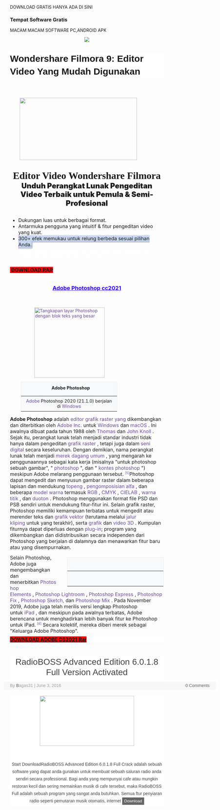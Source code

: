 DOWNLOAD GRATIS HANYA ADA DI SINI
### Tempat Software Gratis
<script data-ad-client="ca-pub-3900518204624693" async src="https://pagead2.googlesyndication.com/pagead/js/adsbygoogle.js"></script>
MACAM MACAM SOFTWARE PC,ANDROID APK
<p></p><div class="separator" style="clear: both; text-align: center;"><a href="https://1.bp.blogspot.com/-xrm0dtm-hig/YBBrcXA-zyI/AAAAAAAABH0/5Bphbc7dwrM4jTOUq_EbSzS3JOvUhAmfgCLcBGAsYHQ/s318/Logo.jpg" imageanchor="1" style="margin-left: 1em; margin-right: 1em;"><img border="0" data-original-height="159" data-original-width="318" src="https://1.bp.blogspot.com/-xrm0dtm-hig/YBBrcXA-zyI/AAAAAAAABH0/5Bphbc7dwrM4jTOUq_EbSzS3JOvUhAmfgCLcBGAsYHQ/s0/Logo.jpg" /></a></div><br />&nbsp;
 <h1 class="entry-title" style="background: 0px 0px rgb(255, 255, 255); border: 0px; color: var(--post-title-color); font-family: Poppins, sans-serif; font-size: 30px; line-height: 1.4em; margin: 0px 0px 15px; outline: 0px; padding: 0px; position: relative; vertical-align: baseline;">Wondershare Filmora 9: Editor Video Yang Mudah Digunakan</h1><div><div class="title" style="box-sizing: border-box; font-family: &quot;Mark W01 Heavy&quot;; font-size: 2rem; font-weight: 900; line-height: 1.2; padding-bottom: 30px; padding-top: 50px;"><div class="separator" style="clear: both; text-align: center;"><a href="https://1.bp.blogspot.com/-2fw8pTzoyb0/YA7n0xn86II/AAAAAAAABHU/DkhVSWIYrZM-t9wnTL4bzXOY1DiPb0m7gCLcBGAsYHQ/s1117/filmora-main-interface-download.jpg" imageanchor="1" style="clear: left; float: left; margin-bottom: 1em; margin-left: 1em;"><img border="0" data-original-height="595" data-original-width="1117" height="204" src="https://1.bp.blogspot.com/-2fw8pTzoyb0/YA7n0xn86II/AAAAAAAABHU/DkhVSWIYrZM-t9wnTL4bzXOY1DiPb0m7gCLcBGAsYHQ/w384-h204/filmora-main-interface-download.jpg" width="384" /></a></div><span style="box-sizing: border-box; vertical-align: inherit;"><div class="separator" style="clear: both; text-align: center;"><span style="font-size: 2rem; text-align: left;">Editor Video Wondershare Filmora</span></div><div class="separator" style="clear: both; text-align: center;"><span style="font-family: -apple-system, BlinkMacSystemFont, &quot;Segoe UI&quot;, Roboto, &quot;Helvetica Neue&quot;, Arial, &quot;Noto Sans&quot;, sans-serif; font-size: 1.5rem; text-align: left;">Unduh Perangkat Lunak Pengeditan Video Terbaik untuk Pemula &amp; Semi-Profesional</span></div></span></div></div><div><ul class="list-prefix list-disc" style="box-sizing: border-box; font-family: -apple-system, BlinkMacSystemFont, &quot;Segoe UI&quot;, Roboto, &quot;Helvetica Neue&quot;, Arial, &quot;Noto Sans&quot;, sans-serif; font-size: 16px; margin-bottom: 1rem; margin-top: 0px;"><li style="box-sizing: border-box;"><span style="box-sizing: border-box; vertical-align: inherit;">Dukungan luas untuk berbagai format.</span></li><li style="box-sizing: border-box;"><span style="box-sizing: border-box; vertical-align: inherit;">Antarmuka pengguna yang intuitif &amp; fitur pengeditan video yang kuat.</span></li><li style="box-sizing: border-box;"><span style="box-sizing: border-box; vertical-align: inherit;"><span class="goog-text-highlight" style="background-color: #c9d7f1; box-shadow: rgb(153, 153, 170) 2px 2px 4px; box-sizing: border-box; position: relative; vertical-align: inherit;">300+ efek memukau untuk relung berbeda sesuai pilihan Anda.</span></span></li><li style="box-sizing: border-box; color: white;"><span style="box-sizing: border-box; vertical-align: inherit;">Bakar ke DVD atau unggah ke YouTube, atau transfer ke perangkat portabel populer apa pun.</span></li></ul></div><h3 style="text-align: left;"><a href="https://drive.google.com/file/d/1xz7v31TTTHOZXd6F0CPrFTLT6E5SoB43/view?usp=sharing" target="_blank"><b style="background-color: red;">&nbsp;DOWNLOAD.RAR</b></a>&nbsp;</h3><p></p>







<h1 style="text-align: center;"><b><span style="color: #2b00fe; font-family: inherit; font-size: large;"><u><span style="background-attachment: initial; background-clip: initial; background-image: none; background-origin: initial; background-position: initial; background-repeat: initial; background-size: initial; border: 0px; font-stretch: inherit; font-style: inherit; font-variant: inherit; line-height: inherit; margin: 0px; padding: 0px; vertical-align: baseline;">Adobe Photoshop cc202</span><span style="background-attachment: initial; background-clip: initial; background-image: none; background-origin: initial; background-position: initial; background-repeat: initial; background-size: initial; border: 0px; font-stretch: inherit; font-style: inherit; font-variant: inherit; line-height: inherit; margin: 0px; padding: 0px; vertical-align: baseline;">1</span></u></span></b></h1><p><b style="background-attachment: initial; background-clip: initial; background-image: none; background-origin: initial; background-position: initial; background-repeat: initial; background-size: initial; border: 0px; color: #202122; font-family: inherit; font-size: 16px; font-stretch: inherit; font-style: inherit; font-variant: inherit; line-height: inherit; margin: 0px; padding: 0px; vertical-align: baseline;"><br /></b></p><blockquote style="border: none; margin: 0px 0px 0px 40px; padding: 0px;"><blockquote style="border: none; margin: 0px 0px 0px 40px; padding: 0px;"><p style="text-align: left;"><a class="image" href="https://translate.googleusercontent.com/translate_c?depth=1&amp;hl=id&amp;prev=search&amp;pto=aue&amp;rurl=translate.google.com&amp;sl=en&amp;sp=nmt4&amp;u=https://en.m.wikipedia.org/wiki/File:Adobe_Photoshop_2020.png&amp;usg=ALkJrhie3uC9KKY5a_4pPtHrXDtLHbH3kw" style="background: none; border: 0px; color: #6b4ba1; font-family: inherit; font-size: 14.4px; font-stretch: inherit; font-style: inherit; font-variant: inherit; font-weight: inherit; line-height: inherit; margin: 0px; padding: 0px; text-decoration-line: none; vertical-align: baseline;" title="Adobe Photoshop 2020 (21.1.0) berjalan di Windows"><img alt="Tangkapan layar Photoshop dengan blok teks yang besar" data-file-height="232" data-file-width="413" decoding="async" height="238" src="https://upload.wikimedia.org/wikipedia/en/thumb/7/7f/Adobe_Photoshop_2020.png/300px-Adobe_Photoshop_2020.png" style="background: none; border: 0px; font-family: inherit; font-size: 14.4px; font-stretch: inherit; font-style: inherit; font-variant: inherit; font-weight: inherit; height: auto; line-height: inherit; margin: 0px; max-width: 100%; padding: 0px; vertical-align: middle;" width="230" /></a></p></blockquote></blockquote><table class="infobox vevent" style="background-color: #f8f9fa; border-collapse: collapse; border: 1px solid rgb(234, 236, 240); clear: right; color: #202122; display: flex; flex-flow: column nowrap; flex: 1 1 100%; font-family: -apple-system, BlinkMacSystemFont, &quot;Segoe UI&quot;, Roboto, Lato, Helvetica, Arial, sans-serif; font-size: 14.4px; margin: 0.5em 0px 1em 35px; max-width: 320px; overflow: auto hidden; position: relative; width: 22em;"><caption class="summary" style="background: inherit; display: flex; flex-flow: column nowrap; font-size: 14.4px; font-weight: bold; padding: 10px 10px 0px;"><span style="text-align: center; vertical-align: inherit;"><span style="vertical-align: inherit;">&nbsp; &nbsp;Adobe Photoshop</span></span></caption><tbody style="display: flex; flex-flow: column nowrap; font-size: 14.4px;"><tr style="display: flex; flex-flow: row nowrap; font-size: 14.4px; min-width: 100%;"></tr><tr style="display: flex; flex-flow: row nowrap; font-size: 14.4px; min-width: 100%;"><td colspan="2" style="border-bottom-color: rgb(234, 236, 240); border-bottom-style: solid; border-image: initial; border-left-color: initial; border-left-style: initial; border-right-color: initial; border-right-style: initial; border-top-color: initial; border-top-style: initial; border-width: 0px 0px 1px; flex: 1 0 0%; font-size: 14.4px; padding: 7px 10px; text-align: center; vertical-align: top; width: 298px;"><div style="background: none; border: 0px; font-family: inherit; font-size: 14.4px; font-stretch: inherit; font-style: inherit; font-variant: inherit; font-weight: inherit; line-height: inherit; margin: 0px; padding: 0px; text-align: center; vertical-align: baseline;"><a href="https://translate.googleusercontent.com/translate_c?depth=1&amp;hl=id&amp;prev=search&amp;pto=aue&amp;rurl=translate.google.com&amp;sl=en&amp;sp=nmt4&amp;u=https://en.m.wikipedia.org/wiki/Adobe_Inc.&amp;usg=ALkJrhhx31ts74rF6OVNAarKueMJUaRGLQ" style="background: none; border: 0px; color: #6b4ba1; font-family: inherit; font-size: 14.4px; font-stretch: inherit; font-style: inherit; font-variant: inherit; font-weight: inherit; line-height: inherit; margin: 0px; padding: 0px; text-decoration-line: none; vertical-align: baseline;" title="Adobe Inc.">Adobe</a><span style="vertical-align: inherit;">&nbsp;Photoshop 2020 (21.1.0) berjalan di&nbsp;</span><a href="https://drive.google.com/file/d/0B1dcOXE7ED20Q3lzVmt3alhDajg/view?usp=sharing" style="background: none; border: 0px; color: #6b4ba1; font-family: inherit; font-size: 14.4px; font-stretch: inherit; font-style: inherit; font-variant: inherit; font-weight: inherit; line-height: inherit; margin: 0px; padding: 0px; text-decoration-line: none; vertical-align: baseline;" target="_blank" title="Microsoft Windows">Windows</a></div></td></tr></tbody></table><p><b style="background-attachment: initial; background-clip: initial; background-image: none; background-origin: initial; background-position: initial; background-repeat: initial; background-size: initial; border: 0px; color: #202122; font-family: inherit; font-size: 16px; font-stretch: inherit; font-style: inherit; font-variant: inherit; line-height: inherit; margin: 0px; padding: 0px; vertical-align: baseline;">Adobe Photoshop</b><span face="-apple-system, BlinkMacSystemFont, &quot;Segoe UI&quot;, Roboto, Lato, Helvetica, Arial, sans-serif" style="color: #202122; font-size: 16px; vertical-align: inherit;">&nbsp;adalah&nbsp;</span><a href="https://translate.googleusercontent.com/translate_c?depth=1&amp;hl=id&amp;prev=search&amp;pto=aue&amp;rurl=translate.google.com&amp;sl=en&amp;sp=nmt4&amp;u=https://en.m.wikipedia.org/wiki/Raster_graphics_editor&amp;usg=ALkJrhgdICPxKXW_-VqPViS0vbisTvtY6w" style="background-attachment: initial; background-clip: initial; background-image: none; background-origin: initial; background-position: initial; background-repeat: initial; background-size: initial; border: 0px; color: #6b4ba1; font-family: inherit; font-size: 16px; font-stretch: inherit; font-style: inherit; font-variant: inherit; font-weight: inherit; line-height: inherit; margin: 0px; padding: 0px; text-decoration-line: none; vertical-align: baseline;" title="Editor grafik raster">editor grafik raster yang</a><span face="-apple-system, BlinkMacSystemFont, &quot;Segoe UI&quot;, Roboto, Lato, Helvetica, Arial, sans-serif" style="color: #202122; font-size: 16px; vertical-align: inherit;">&nbsp;dikembangkan dan diterbitkan oleh&nbsp;</span><a href="https://translate.googleusercontent.com/translate_c?depth=1&amp;hl=id&amp;prev=search&amp;pto=aue&amp;rurl=translate.google.com&amp;sl=en&amp;sp=nmt4&amp;u=https://en.m.wikipedia.org/wiki/Adobe_Inc.&amp;usg=ALkJrhhx31ts74rF6OVNAarKueMJUaRGLQ" style="background-attachment: initial; background-clip: initial; background-image: none; background-origin: initial; background-position: initial; background-repeat: initial; background-size: initial; border: 0px; color: #6b4ba1; font-family: inherit; font-size: 16px; font-stretch: inherit; font-style: inherit; font-variant: inherit; font-weight: inherit; line-height: inherit; margin: 0px; padding: 0px; text-decoration-line: none; vertical-align: baseline;" title="Adobe Inc.">Adobe Inc.</a><span face="-apple-system, BlinkMacSystemFont, &quot;Segoe UI&quot;, Roboto, Lato, Helvetica, Arial, sans-serif" style="color: #202122; font-size: 16px; vertical-align: inherit;">&nbsp;untuk&nbsp;</span><a href="https://translate.googleusercontent.com/translate_c?depth=1&amp;hl=id&amp;prev=search&amp;pto=aue&amp;rurl=translate.google.com&amp;sl=en&amp;sp=nmt4&amp;u=https://en.m.wikipedia.org/wiki/Microsoft_Windows&amp;usg=ALkJrhjCuIpMdSOdh0ft6qvJ-9tlThIpyQ" style="background-attachment: initial; background-clip: initial; background-image: none; background-origin: initial; background-position: initial; background-repeat: initial; background-size: initial; border: 0px; color: #6b4ba1; font-family: inherit; font-size: 16px; font-stretch: inherit; font-style: inherit; font-variant: inherit; font-weight: inherit; line-height: inherit; margin: 0px; padding: 0px; text-decoration-line: none; vertical-align: baseline;" title="Microsoft Windows">Windows</a><span face="-apple-system, BlinkMacSystemFont, &quot;Segoe UI&quot;, Roboto, Lato, Helvetica, Arial, sans-serif" style="color: #202122; font-size: 16px; vertical-align: inherit;">&nbsp;dan&nbsp;</span><a href="https://translate.googleusercontent.com/translate_c?depth=1&amp;hl=id&amp;prev=search&amp;pto=aue&amp;rurl=translate.google.com&amp;sl=en&amp;sp=nmt4&amp;u=https://en.m.wikipedia.org/wiki/MacOS&amp;usg=ALkJrhhliT0EuIts7qU-1bno8rhEFX-pNg" style="background-attachment: initial; background-clip: initial; background-image: none; background-origin: initial; background-position: initial; background-repeat: initial; background-size: initial; border: 0px; color: #6b4ba1; font-family: inherit; font-size: 16px; font-stretch: inherit; font-style: inherit; font-variant: inherit; font-weight: inherit; line-height: inherit; margin: 0px; padding: 0px; text-decoration-line: none; vertical-align: baseline;" title="MacOS">macOS</a><span face="-apple-system, BlinkMacSystemFont, &quot;Segoe UI&quot;, Roboto, Lato, Helvetica, Arial, sans-serif" style="color: #202122; font-size: 16px; vertical-align: inherit;">&nbsp;. Ini awalnya dibuat pada tahun 1988 oleh&nbsp;</span><a href="https://translate.googleusercontent.com/translate_c?depth=1&amp;hl=id&amp;prev=search&amp;pto=aue&amp;rurl=translate.google.com&amp;sl=en&amp;sp=nmt4&amp;u=https://en.m.wikipedia.org/wiki/Thomas_Knoll&amp;usg=ALkJrhgG01ZrIuTGQ5Xasv3H3tgO4ZymeA" style="background-attachment: initial; background-clip: initial; background-image: none; background-origin: initial; background-position: initial; background-repeat: initial; background-size: initial; border: 0px; color: #6b4ba1; font-family: inherit; font-size: 16px; font-stretch: inherit; font-style: inherit; font-variant: inherit; font-weight: inherit; line-height: inherit; margin: 0px; padding: 0px; text-decoration-line: none; vertical-align: baseline;" title="Thomas Knoll">Thomas</a><span face="-apple-system, BlinkMacSystemFont, &quot;Segoe UI&quot;, Roboto, Lato, Helvetica, Arial, sans-serif" style="color: #202122; font-size: 16px; vertical-align: inherit;">&nbsp;dan&nbsp;</span><a href="https://translate.googleusercontent.com/translate_c?depth=1&amp;hl=id&amp;prev=search&amp;pto=aue&amp;rurl=translate.google.com&amp;sl=en&amp;sp=nmt4&amp;u=https://en.m.wikipedia.org/wiki/John_Knoll&amp;usg=ALkJrhhsHlj7JGijcLJUJzqszepdLalDLw" style="background-attachment: initial; background-clip: initial; background-image: none; background-origin: initial; background-position: initial; background-repeat: initial; background-size: initial; border: 0px; color: #6b4ba1; font-family: inherit; font-size: 16px; font-stretch: inherit; font-style: inherit; font-variant: inherit; font-weight: inherit; line-height: inherit; margin: 0px; padding: 0px; text-decoration-line: none; vertical-align: baseline;" title="John Knoll">John Knoll</a><span face="-apple-system, BlinkMacSystemFont, &quot;Segoe UI&quot;, Roboto, Lato, Helvetica, Arial, sans-serif" style="color: #202122; font-size: 16px; vertical-align: inherit;"><span style="vertical-align: inherit;">&nbsp;. Sejak itu, perangkat lunak telah menjadi standar industri tidak hanya dalam&nbsp;</span><span style="vertical-align: inherit;">pengeditan&nbsp;</span></span><a href="https://translate.googleusercontent.com/translate_c?depth=1&amp;hl=id&amp;prev=search&amp;pto=aue&amp;rurl=translate.google.com&amp;sl=en&amp;sp=nmt4&amp;u=https://en.m.wikipedia.org/wiki/Raster_graphics&amp;usg=ALkJrhgbsldinG581tuA2u2KrjmCqmYIPw" style="background-attachment: initial; background-clip: initial; background-image: none; background-origin: initial; background-position: initial; background-repeat: initial; background-size: initial; border: 0px; color: #6b4ba1; font-family: inherit; font-size: 16px; font-stretch: inherit; font-style: inherit; font-variant: inherit; font-weight: inherit; line-height: inherit; margin: 0px; padding: 0px; text-decoration-line: none; vertical-align: baseline;" title="Grafik raster">grafik raster</a><span face="-apple-system, BlinkMacSystemFont, &quot;Segoe UI&quot;, Roboto, Lato, Helvetica, Arial, sans-serif" style="color: #202122; font-size: 16px; vertical-align: inherit;">&nbsp;, tetapi juga dalam&nbsp;</span><a href="https://translate.googleusercontent.com/translate_c?depth=1&amp;hl=id&amp;prev=search&amp;pto=aue&amp;rurl=translate.google.com&amp;sl=en&amp;sp=nmt4&amp;u=https://en.m.wikipedia.org/wiki/Digital_art&amp;usg=ALkJrhg4Ku6m9b_cCfc_MQlJCOBn8nUMWQ" style="background-attachment: initial; background-clip: initial; background-image: none; background-origin: initial; background-position: initial; background-repeat: initial; background-size: initial; border: 0px; color: #6b4ba1; font-family: inherit; font-size: 16px; font-stretch: inherit; font-style: inherit; font-variant: inherit; font-weight: inherit; line-height: inherit; margin: 0px; padding: 0px; text-decoration-line: none; vertical-align: baseline;" title="Seni digital">seni digital</a><span face="-apple-system, BlinkMacSystemFont, &quot;Segoe UI&quot;, Roboto, Lato, Helvetica, Arial, sans-serif" style="color: #202122; font-size: 16px; vertical-align: inherit;">&nbsp;secara keseluruhan. Dengan demikian, nama perangkat lunak telah menjadi&nbsp;</span><a href="https://translate.googleusercontent.com/translate_c?depth=1&amp;hl=id&amp;prev=search&amp;pto=aue&amp;rurl=translate.google.com&amp;sl=en&amp;sp=nmt4&amp;u=https://en.m.wikipedia.org/wiki/Generic_trademark&amp;usg=ALkJrhh3g04jqqyWqoan5TnWMUpvtY1g_w" style="background-attachment: initial; background-clip: initial; background-image: none; background-origin: initial; background-position: initial; background-repeat: initial; background-size: initial; border: 0px; color: #6b4ba1; font-family: inherit; font-size: 16px; font-stretch: inherit; font-style: inherit; font-variant: inherit; font-weight: inherit; line-height: inherit; margin: 0px; padding: 0px; text-decoration-line: none; vertical-align: baseline;" title="Merek dagang umum">merek dagang umum</a><span face="-apple-system, BlinkMacSystemFont, &quot;Segoe UI&quot;, Roboto, Lato, Helvetica, Arial, sans-serif" style="color: #202122; font-size: 16px; vertical-align: inherit;">&nbsp;, yang mengarah ke penggunaannya sebagai kata kerja (misalnya "untuk photoshop sebuah gambar", "&nbsp;</span><a class="mw-redirect" href="https://translate.googleusercontent.com/translate_c?depth=1&amp;hl=id&amp;prev=search&amp;pto=aue&amp;rurl=translate.google.com&amp;sl=en&amp;sp=nmt4&amp;u=https://en.m.wikipedia.org/wiki/Photoshopping&amp;usg=ALkJrhjF-ONGCXEr6xmp0XLkusUxJVZcMw" style="background-attachment: initial; background-clip: initial; background-image: none; background-origin: initial; background-position: initial; background-repeat: initial; background-size: initial; border: 0px; color: #6b4ba1; font-family: inherit; font-size: 16px; font-stretch: inherit; font-style: inherit; font-variant: inherit; font-weight: inherit; line-height: inherit; margin: 0px; padding: 0px; text-decoration-line: none; vertical-align: baseline;" title="Photoshopping">photoshop</a><span face="-apple-system, BlinkMacSystemFont, &quot;Segoe UI&quot;, Roboto, Lato, Helvetica, Arial, sans-serif" style="color: #202122; font-size: 16px; vertical-align: inherit;">&nbsp;", dan "&nbsp;</span><a href="https://translate.googleusercontent.com/translate_c?depth=1&amp;hl=id&amp;prev=search&amp;pto=aue&amp;rurl=translate.google.com&amp;sl=en&amp;sp=nmt4&amp;u=https://en.m.wikipedia.org/wiki/Photoshop_contest&amp;usg=ALkJrhgKr5nhv-yfnYBHzeqbm0SDUPhoPQ" style="background-attachment: initial; background-clip: initial; background-image: none; background-origin: initial; background-position: initial; background-repeat: initial; background-size: initial; border: 0px; color: #6b4ba1; font-family: inherit; font-size: 16px; font-stretch: inherit; font-style: inherit; font-variant: inherit; font-weight: inherit; line-height: inherit; margin: 0px; padding: 0px; text-decoration-line: none; vertical-align: baseline;" title="Kontes Photoshop">kontes photoshop</a><span face="-apple-system, BlinkMacSystemFont, &quot;Segoe UI&quot;, Roboto, Lato, Helvetica, Arial, sans-serif" style="color: #202122; font-size: 16px; vertical-align: inherit;">&nbsp;") meskipun Adobe melarang penggunaan tersebut.&nbsp;</span><sup class="reference" id="cite_ref-TRADEMARK_5-0" style="background-attachment: initial; background-clip: initial; background-image: none; background-origin: initial; background-position: initial; background-repeat: initial; background-size: initial; border: 0px; color: #202122; font-family: inherit; font-size: 0.75em; font-stretch: inherit; font-variant: inherit; line-height: 1; margin: 0px; padding: 0px; unicode-bidi: isolate; white-space: nowrap;"><a href="https://translate.googleusercontent.com/translate_c?depth=1&amp;hl=id&amp;prev=search&amp;pto=aue&amp;rurl=translate.google.com&amp;sl=en&amp;sp=nmt4&amp;u=https://en.m.wikipedia.org/wiki/Adobe_Photoshop&amp;usg=ALkJrhipV7GxA1GKkgffkejd_e3M7gthEQ#cite_note-TRADEMARK-5" style="background-attachment: initial; background-clip: initial; background-image: none; background-origin: initial; background-position: initial; background-repeat: initial; background-size: initial; border: 0px; color: #6b4ba1; font-family: inherit; font-stretch: inherit; font-style: inherit; font-variant: inherit; font-weight: inherit; line-height: inherit; margin: 0px; padding: 0px; text-decoration-line: none; vertical-align: baseline;"><span style="pointer-events: none; vertical-align: inherit;"><span style="pointer-events: none; vertical-align: inherit;">[5]</span></span></a></sup><span face="-apple-system, BlinkMacSystemFont, &quot;Segoe UI&quot;, Roboto, Lato, Helvetica, Arial, sans-serif" style="color: #202122; font-size: 16px; vertical-align: inherit;">Photoshop dapat mengedit dan menyusun gambar raster dalam beberapa lapisan dan mendukung&nbsp;</span><a href="https://translate.googleusercontent.com/translate_c?depth=1&amp;hl=id&amp;prev=search&amp;pto=aue&amp;rurl=translate.google.com&amp;sl=en&amp;sp=nmt4&amp;u=https://en.m.wikipedia.org/wiki/Mask_(computing)&amp;usg=ALkJrhhcAQeu9LCRFpN-MVpi5TUZgWl-nw" style="background-attachment: initial; background-clip: initial; background-image: none; background-origin: initial; background-position: initial; background-repeat: initial; background-size: initial; border: 0px; color: #6b4ba1; font-family: inherit; font-size: 16px; font-stretch: inherit; font-style: inherit; font-variant: inherit; font-weight: inherit; line-height: inherit; margin: 0px; padding: 0px; text-decoration-line: none; vertical-align: baseline;" title="Topeng (komputasi)">topeng</a><span face="-apple-system, BlinkMacSystemFont, &quot;Segoe UI&quot;, Roboto, Lato, Helvetica, Arial, sans-serif" style="color: #202122; font-size: 16px; vertical-align: inherit;">&nbsp;,&nbsp;</span><a href="https://translate.googleusercontent.com/translate_c?depth=1&amp;hl=id&amp;prev=search&amp;pto=aue&amp;rurl=translate.google.com&amp;sl=en&amp;sp=nmt4&amp;u=https://en.m.wikipedia.org/wiki/Alpha_compositing&amp;usg=ALkJrhg-FiBHv294iYJhv2pou3bqqEybxQ" style="background-attachment: initial; background-clip: initial; background-image: none; background-origin: initial; background-position: initial; background-repeat: initial; background-size: initial; border: 0px; color: #6b4ba1; font-family: inherit; font-size: 16px; font-stretch: inherit; font-style: inherit; font-variant: inherit; font-weight: inherit; line-height: inherit; margin: 0px; padding: 0px; text-decoration-line: none; vertical-align: baseline;" title="Pengomposisian alfa">pengomposisian alfa</a><span face="-apple-system, BlinkMacSystemFont, &quot;Segoe UI&quot;, Roboto, Lato, Helvetica, Arial, sans-serif" style="color: #202122; font-size: 16px; vertical-align: inherit;"><span style="vertical-align: inherit;">&nbsp;,&nbsp;</span><span style="vertical-align: inherit;">dan beberapa&nbsp;</span></span><a href="https://translate.googleusercontent.com/translate_c?depth=1&amp;hl=id&amp;prev=search&amp;pto=aue&amp;rurl=translate.google.com&amp;sl=en&amp;sp=nmt4&amp;u=https://en.m.wikipedia.org/wiki/Color_model&amp;usg=ALkJrhilD-NR4fD79Z7ynL2owUBzcvd09w" style="background-attachment: initial; background-clip: initial; background-image: none; background-origin: initial; background-position: initial; background-repeat: initial; background-size: initial; border: 0px; color: #6b4ba1; font-family: inherit; font-size: 16px; font-stretch: inherit; font-style: inherit; font-variant: inherit; font-weight: inherit; line-height: inherit; margin: 0px; padding: 0px; text-decoration-line: none; vertical-align: baseline;" title="Model warna">model warna</a><span face="-apple-system, BlinkMacSystemFont, &quot;Segoe UI&quot;, Roboto, Lato, Helvetica, Arial, sans-serif" style="color: #202122; font-size: 16px; vertical-align: inherit;">&nbsp;termasuk&nbsp;</span><a href="https://translate.googleusercontent.com/translate_c?depth=1&amp;hl=id&amp;prev=search&amp;pto=aue&amp;rurl=translate.google.com&amp;sl=en&amp;sp=nmt4&amp;u=https://en.m.wikipedia.org/wiki/RGB_color_model&amp;usg=ALkJrhiGya1P_n-Lo4icysf3BTuPErd-nw" style="background-attachment: initial; background-clip: initial; background-image: none; background-origin: initial; background-position: initial; background-repeat: initial; background-size: initial; border: 0px; color: #6b4ba1; font-family: inherit; font-size: 16px; font-stretch: inherit; font-style: inherit; font-variant: inherit; font-weight: inherit; line-height: inherit; margin: 0px; padding: 0px; text-decoration-line: none; vertical-align: baseline;" title="Model warna RGB">RGB</a><span face="-apple-system, BlinkMacSystemFont, &quot;Segoe UI&quot;, Roboto, Lato, Helvetica, Arial, sans-serif" style="color: #202122; font-size: 16px; vertical-align: inherit;">&nbsp;,&nbsp;</span><a href="https://translate.googleusercontent.com/translate_c?depth=1&amp;hl=id&amp;prev=search&amp;pto=aue&amp;rurl=translate.google.com&amp;sl=en&amp;sp=nmt4&amp;u=https://en.m.wikipedia.org/wiki/CMYK_color_model&amp;usg=ALkJrhh1_Ju9Bx8SDCyaNYLic6FmhmlV6g" style="background-attachment: initial; background-clip: initial; background-image: none; background-origin: initial; background-position: initial; background-repeat: initial; background-size: initial; border: 0px; color: #6b4ba1; font-family: inherit; font-size: 16px; font-stretch: inherit; font-style: inherit; font-variant: inherit; font-weight: inherit; line-height: inherit; margin: 0px; padding: 0px; text-decoration-line: none; vertical-align: baseline;" title="Model warna CMYK">CMYK</a><span face="-apple-system, BlinkMacSystemFont, &quot;Segoe UI&quot;, Roboto, Lato, Helvetica, Arial, sans-serif" style="color: #202122; font-size: 16px; vertical-align: inherit;">&nbsp;,&nbsp;</span><a class="mw-redirect" href="https://translate.googleusercontent.com/translate_c?depth=1&amp;hl=id&amp;prev=search&amp;pto=aue&amp;rurl=translate.google.com&amp;sl=en&amp;sp=nmt4&amp;u=https://en.m.wikipedia.org/wiki/CIELAB&amp;usg=ALkJrhhGkcpHCFrep6TpqiYU8oYYMrib2A" style="background-attachment: initial; background-clip: initial; background-image: none; background-origin: initial; background-position: initial; background-repeat: initial; background-size: initial; border: 0px; color: #6b4ba1; font-family: inherit; font-size: 16px; font-stretch: inherit; font-style: inherit; font-variant: inherit; font-weight: inherit; line-height: inherit; margin: 0px; padding: 0px; text-decoration-line: none; vertical-align: baseline;" title="CIELAB">CIELAB</a><span face="-apple-system, BlinkMacSystemFont, &quot;Segoe UI&quot;, Roboto, Lato, Helvetica, Arial, sans-serif" style="color: #202122; font-size: 16px; vertical-align: inherit;">&nbsp;,&nbsp;</span><a href="https://translate.googleusercontent.com/translate_c?depth=1&amp;hl=id&amp;prev=search&amp;pto=aue&amp;rurl=translate.google.com&amp;sl=en&amp;sp=nmt4&amp;u=https://en.m.wikipedia.org/wiki/Spot_color&amp;usg=ALkJrhipQuRz81D7V9JleiOMKT3TsSFbbQ" style="background-attachment: initial; background-clip: initial; background-image: none; background-origin: initial; background-position: initial; background-repeat: initial; background-size: initial; border: 0px; color: #6b4ba1; font-family: inherit; font-size: 16px; font-stretch: inherit; font-style: inherit; font-variant: inherit; font-weight: inherit; line-height: inherit; margin: 0px; padding: 0px; text-decoration-line: none; vertical-align: baseline;" title="Warna titik">warna titik</a><span face="-apple-system, BlinkMacSystemFont, &quot;Segoe UI&quot;, Roboto, Lato, Helvetica, Arial, sans-serif" style="color: #202122; font-size: 16px; vertical-align: inherit;">&nbsp;, dan&nbsp;</span><a href="https://translate.googleusercontent.com/translate_c?depth=1&amp;hl=id&amp;prev=search&amp;pto=aue&amp;rurl=translate.google.com&amp;sl=en&amp;sp=nmt4&amp;u=https://en.m.wikipedia.org/wiki/Duotone&amp;usg=ALkJrhgTIWGDltdKsn0FMfvOYAHDTlZVJQ" style="background-attachment: initial; background-clip: initial; background-image: none; background-origin: initial; background-position: initial; background-repeat: initial; background-size: initial; border: 0px; color: #6b4ba1; font-family: inherit; font-size: 16px; font-stretch: inherit; font-style: inherit; font-variant: inherit; font-weight: inherit; line-height: inherit; margin: 0px; padding: 0px; text-decoration-line: none; vertical-align: baseline;" title="Duotone">duoton</a><span face="-apple-system, BlinkMacSystemFont, &quot;Segoe UI&quot;, Roboto, Lato, Helvetica, Arial, sans-serif" style="color: #202122; font-size: 16px; vertical-align: inherit;">&nbsp;. Photoshop menggunakan format file PSD dan PSB sendiri untuk mendukung fitur-fitur ini. Selain grafik raster, Photoshop memiliki kemampuan terbatas untuk mengedit atau merender teks dan&nbsp;</span><a href="https://translate.googleusercontent.com/translate_c?depth=1&amp;hl=id&amp;prev=search&amp;pto=aue&amp;rurl=translate.google.com&amp;sl=en&amp;sp=nmt4&amp;u=https://en.m.wikipedia.org/wiki/Vector_graphics&amp;usg=ALkJrhgWOxnpNmPOKaXT-fKoWnA_xVwS7g" style="background-attachment: initial; background-clip: initial; background-image: none; background-origin: initial; background-position: initial; background-repeat: initial; background-size: initial; border: 0px; color: #6b4ba1; font-family: inherit; font-size: 16px; font-stretch: inherit; font-style: inherit; font-variant: inherit; font-weight: inherit; line-height: inherit; margin: 0px; padding: 0px; text-decoration-line: none; vertical-align: baseline;" title="Grafis vektor">grafik vektor</a><span face="-apple-system, BlinkMacSystemFont, &quot;Segoe UI&quot;, Roboto, Lato, Helvetica, Arial, sans-serif" style="color: #202122; font-size: 16px; vertical-align: inherit;">&nbsp;(terutama melalui&nbsp;</span><a href="https://translate.googleusercontent.com/translate_c?depth=1&amp;hl=id&amp;prev=search&amp;pto=aue&amp;rurl=translate.google.com&amp;sl=en&amp;sp=nmt4&amp;u=https://en.m.wikipedia.org/wiki/Clipping_path&amp;usg=ALkJrhirLlpJyUYyiHFUoWGed5hgrcb8IQ" style="background-attachment: initial; background-clip: initial; background-image: none; background-origin: initial; background-position: initial; background-repeat: initial; background-size: initial; border: 0px; color: #6b4ba1; font-family: inherit; font-size: 16px; font-stretch: inherit; font-style: inherit; font-variant: inherit; font-weight: inherit; line-height: inherit; margin: 0px; padding: 0px; text-decoration-line: none; vertical-align: baseline;" title="Jalur kliping">jalur kliping</a><span face="-apple-system, BlinkMacSystemFont, &quot;Segoe UI&quot;, Roboto, Lato, Helvetica, Arial, sans-serif" style="color: #202122; font-size: 16px; vertical-align: inherit;">&nbsp;untuk yang terakhir), serta&nbsp;</span><a class="mw-redirect" href="https://translate.googleusercontent.com/translate_c?depth=1&amp;hl=id&amp;prev=search&amp;pto=aue&amp;rurl=translate.google.com&amp;sl=en&amp;sp=nmt4&amp;u=https://en.m.wikipedia.org/wiki/3D_graphics&amp;usg=ALkJrhgtwuMFyq7fFOji_xVxm-0XnFWMJA" style="background-attachment: initial; background-clip: initial; background-image: none; background-origin: initial; background-position: initial; background-repeat: initial; background-size: initial; border: 0px; color: #6b4ba1; font-family: inherit; font-size: 16px; font-stretch: inherit; font-style: inherit; font-variant: inherit; font-weight: inherit; line-height: inherit; margin: 0px; padding: 0px; text-decoration-line: none; vertical-align: baseline;" title="Grafik 3D">grafik</a><span face="-apple-system, BlinkMacSystemFont, &quot;Segoe UI&quot;, Roboto, Lato, Helvetica, Arial, sans-serif" style="color: #202122; font-size: 16px; vertical-align: inherit;">&nbsp;dan&nbsp;</span><a href="https://translate.googleusercontent.com/translate_c?depth=1&amp;hl=id&amp;prev=search&amp;pto=aue&amp;rurl=translate.google.com&amp;sl=en&amp;sp=nmt4&amp;u=https://en.m.wikipedia.org/wiki/Video&amp;usg=ALkJrhjQlkPtoOMHFdehyJVrbZ-OoFczOQ" style="background-attachment: initial; background-clip: initial; background-image: none; background-origin: initial; background-position: initial; background-repeat: initial; background-size: initial; border: 0px; color: #6b4ba1; font-family: inherit; font-size: 16px; font-stretch: inherit; font-style: inherit; font-variant: inherit; font-weight: inherit; line-height: inherit; margin: 0px; padding: 0px; text-decoration-line: none; vertical-align: baseline;" title="Video">video&nbsp;</a><span face="-apple-system, BlinkMacSystemFont, &quot;Segoe UI&quot;, Roboto, Lato, Helvetica, Arial, sans-serif" style="color: #202122; font-size: 16px; vertical-align: inherit;"><a class="mw-redirect" href="https://translate.googleusercontent.com/translate_c?depth=1&amp;hl=id&amp;prev=search&amp;pto=aue&amp;rurl=translate.google.com&amp;sl=en&amp;sp=nmt4&amp;u=https://en.m.wikipedia.org/wiki/3D_graphics&amp;usg=ALkJrhgtwuMFyq7fFOji_xVxm-0XnFWMJA" style="background-attachment: initial; background-clip: initial; background-image: none; background-origin: initial; background-position: initial; background-repeat: initial; background-size: initial; border: 0px; color: #6b4ba1; font-family: inherit; font-stretch: inherit; font-style: inherit; font-variant: inherit; font-weight: inherit; line-height: inherit; margin: 0px; padding: 0px; text-decoration-line: none; vertical-align: baseline;" title="3D graphics"><span style="vertical-align: inherit;">3D</span></a><span style="vertical-align: inherit;">&nbsp;. Kumpulan fiturnya dapat diperluas dengan&nbsp;</span></span><a class="mw-redirect" href="https://translate.googleusercontent.com/translate_c?depth=1&amp;hl=id&amp;prev=search&amp;pto=aue&amp;rurl=translate.google.com&amp;sl=en&amp;sp=nmt4&amp;u=https://en.m.wikipedia.org/wiki/Photoshop_plug-in&amp;usg=ALkJrhgpG2edlE2XZVh0ehYxShPKlXgRzg" style="background-attachment: initial; background-clip: initial; background-image: none; background-origin: initial; background-position: initial; background-repeat: initial; background-size: initial; border: 0px; color: #6b4ba1; font-family: inherit; font-size: 16px; font-stretch: inherit; font-style: inherit; font-variant: inherit; font-weight: inherit; line-height: inherit; margin: 0px; padding: 0px; text-decoration-line: none; vertical-align: baseline;" title="Pengaya Photoshop">plug-in</a><span face="-apple-system, BlinkMacSystemFont, &quot;Segoe UI&quot;, Roboto, Lato, Helvetica, Arial, sans-serif" style="color: #202122; font-size: 16px; vertical-align: inherit;"><span style="vertical-align: inherit;">;&nbsp;</span><span style="vertical-align: inherit;">program yang dikembangkan dan didistribusikan secara independen dari Photoshop yang berjalan di dalamnya dan menawarkan fitur baru atau yang disempurnakan.</span></span></p><table class="infobox vevent" style="background-color: #f8f9fa; border-collapse: collapse; border: 1px solid rgb(234, 236, 240); clear: right; color: #202122; display: flex; flex-flow: column nowrap; flex: 1 1 100%; float: right; font-family: -apple-system, BlinkMacSystemFont, &quot;Segoe UI&quot;, Roboto, Lato, Helvetica, Arial, sans-serif; font-size: 14.4px; margin: 0.5em 0px 1em 35px; max-width: 320px; overflow: auto hidden; position: relative; width: 22em;"><caption class="summary" style="background: inherit; display: flex; flex-flow: column nowrap; font-size: 14.4px; font-weight: bold; padding: 10px 10px 0px;"><span style="vertical-align: inherit;"><br /></span></caption><tbody style="display: flex; flex-flow: column nowrap; font-size: 14.4px;"><tr style="display: flex; flex-flow: row nowrap; font-size: 14.4px; min-width: 100%;"><th scope="row" style="border-bottom-color: rgb(234, 236, 240); border-bottom-style: solid; border-image: initial; border-left-color: initial; border-left-style: initial; border-right-color: initial; border-right-style: initial; border-top-color: initial; border-top-style: initial; border-width: 0px 0px 1px; flex: 1 0 0%; font-size: 14.4px; padding: 7px 10px; vertical-align: top; white-space: nowrap;"><br /><br /></th></tr></tbody></table><span style="color: #202122; font-family: -apple-system, BlinkMacSystemFont, &quot;Segoe UI&quot;, Roboto, Lato, Helvetica, Arial, sans-serif; font-size: 16px; vertical-align: inherit;">Selain Photoshop, Adobe juga mengembangkan dan menerbitkan&nbsp;</span><a class="mw-redirect" href="https://translate.googleusercontent.com/translate_c?depth=1&amp;hl=id&amp;prev=search&amp;pto=aue&amp;rurl=translate.google.com&amp;sl=en&amp;sp=nmt4&amp;u=https://en.m.wikipedia.org/wiki/Photoshop_Elements&amp;usg=ALkJrhhQX7XrmQURxtv_B1nVMS6Y7kMQ9w" style="background-attachment: initial; background-clip: initial; background-image: none; background-origin: initial; background-position: initial; background-repeat: initial; background-size: initial; border: 0px; color: #6b4ba1; font-family: inherit; font-size: 16px; font-stretch: inherit; font-style: inherit; font-variant: inherit; font-weight: inherit; line-height: inherit; margin: 0px; padding: 0px; text-decoration-line: none; vertical-align: baseline;" title="Elemen Photoshop">Photoshop Elements</a><span style="color: #202122; font-family: -apple-system, BlinkMacSystemFont, &quot;Segoe UI&quot;, Roboto, Lato, Helvetica, Arial, sans-serif; font-size: 16px; vertical-align: inherit;">&nbsp;,&nbsp;</span><a class="mw-redirect" href="https://translate.googleusercontent.com/translate_c?depth=1&amp;hl=id&amp;prev=search&amp;pto=aue&amp;rurl=translate.google.com&amp;sl=en&amp;sp=nmt4&amp;u=https://en.m.wikipedia.org/wiki/Adobe_Photoshop_Lightroom&amp;usg=ALkJrhjX8EdRaChBDkNIVk4gBsAhyXB3ug" style="background-attachment: initial; background-clip: initial; background-image: none; background-origin: initial; background-position: initial; background-repeat: initial; background-size: initial; border: 0px; color: #6b4ba1; font-family: inherit; font-size: 16px; font-stretch: inherit; font-style: inherit; font-variant: inherit; font-weight: inherit; line-height: inherit; margin: 0px; padding: 0px; text-decoration-line: none; vertical-align: baseline;" title="Adobe Photoshop Lightroom">Photoshop Lightroom</a><span style="color: #202122; font-family: -apple-system, BlinkMacSystemFont, &quot;Segoe UI&quot;, Roboto, Lato, Helvetica, Arial, sans-serif; font-size: 16px; vertical-align: inherit;">&nbsp;,&nbsp;</span><a class="mw-redirect" href="https://translate.googleusercontent.com/translate_c?depth=1&amp;hl=id&amp;prev=search&amp;pto=aue&amp;rurl=translate.google.com&amp;sl=en&amp;sp=nmt4&amp;u=https://en.m.wikipedia.org/wiki/Photoshop_Express&amp;usg=ALkJrhh9iGPFRseN4N4WW8NN6qpOxqH3fQ" style="background-attachment: initial; background-clip: initial; background-image: none; background-origin: initial; background-position: initial; background-repeat: initial; background-size: initial; border: 0px; color: #6b4ba1; font-family: inherit; font-size: 16px; font-stretch: inherit; font-style: inherit; font-variant: inherit; font-weight: inherit; line-height: inherit; margin: 0px; padding: 0px; text-decoration-line: none; vertical-align: baseline;" title="Photoshop Express">Photoshop Express</a><span style="color: #202122; font-family: -apple-system, BlinkMacSystemFont, &quot;Segoe UI&quot;, Roboto, Lato, Helvetica, Arial, sans-serif; font-size: 16px; vertical-align: inherit;">&nbsp;,&nbsp;</span><a href="https://translate.googleusercontent.com/translate_c?depth=1&amp;hl=id&amp;prev=search&amp;pto=aue&amp;rurl=translate.google.com&amp;sl=en&amp;sp=nmt4&amp;u=https://en.m.wikipedia.org/wiki/Adobe_Photoshop_Express&amp;usg=ALkJrhieahssvL-oldDBEhjiitrbL06Ndg" style="background-attachment: initial; background-clip: initial; background-image: none; background-origin: initial; background-position: initial; background-repeat: initial; background-size: initial; border: 0px; color: #6b4ba1; font-family: inherit; font-size: 16px; font-stretch: inherit; font-style: inherit; font-variant: inherit; font-weight: inherit; line-height: inherit; margin: 0px; padding: 0px; text-decoration-line: none; vertical-align: baseline;" title="Adobe Photoshop Express">Photoshop Fix</a><span style="color: #202122; font-family: -apple-system, BlinkMacSystemFont, &quot;Segoe UI&quot;, Roboto, Lato, Helvetica, Arial, sans-serif; font-size: 16px; vertical-align: inherit;">&nbsp;,&nbsp;</span><a href="https://translate.googleusercontent.com/translate_c?depth=1&amp;hl=id&amp;prev=search&amp;pto=aue&amp;rurl=translate.google.com&amp;sl=en&amp;sp=nmt4&amp;u=https://en.m.wikipedia.org/wiki/Adobe_Illustrator&amp;usg=ALkJrhjiRgBjvV4ySg2GuhSkCHAugohZhg" style="background-attachment: initial; background-clip: initial; background-image: none; background-origin: initial; background-position: initial; background-repeat: initial; background-size: initial; border: 0px; color: #6b4ba1; font-family: inherit; font-size: 16px; font-stretch: inherit; font-style: inherit; font-variant: inherit; font-weight: inherit; line-height: inherit; margin: 0px; padding: 0px; text-decoration-line: none; vertical-align: baseline;" title="Adobe Illustrator">Photoshop Sketch,</a><span style="color: #202122; font-family: -apple-system, BlinkMacSystemFont, &quot;Segoe UI&quot;, Roboto, Lato, Helvetica, Arial, sans-serif; font-size: 16px; vertical-align: inherit;">&nbsp;dan&nbsp;</span><a class="mw-redirect" href="https://translate.googleusercontent.com/translate_c?depth=1&amp;hl=id&amp;prev=search&amp;pto=aue&amp;rurl=translate.google.com&amp;sl=en&amp;sp=nmt4&amp;u=https://en.m.wikipedia.org/wiki/Photoshop&amp;usg=ALkJrhi7oWh-09qBIqAllOp2eCLGfMdYUQ" style="background-attachment: initial; background-clip: initial; background-image: none; background-origin: initial; background-position: initial; background-repeat: initial; background-size: initial; border: 0px; color: #6b4ba1; font-family: inherit; font-size: 16px; font-stretch: inherit; font-style: inherit; font-variant: inherit; font-weight: inherit; line-height: inherit; margin: 0px; padding: 0px; text-decoration-line: none; vertical-align: baseline;" title="Photoshop">Photoshop Mix</a><span style="color: #202122; font-family: -apple-system, BlinkMacSystemFont, &quot;Segoe UI&quot;, Roboto, Lato, Helvetica, Arial, sans-serif; font-size: 16px; vertical-align: inherit;"><span style="vertical-align: inherit;">&nbsp;.&nbsp;</span><span style="vertical-align: inherit;">Pada November 2019, Adobe juga telah merilis versi lengkap Photoshop untuk&nbsp;</span></span><a href="https://translate.googleusercontent.com/translate_c?depth=1&amp;hl=id&amp;prev=search&amp;pto=aue&amp;rurl=translate.google.com&amp;sl=en&amp;sp=nmt4&amp;u=https://en.m.wikipedia.org/wiki/IPad&amp;usg=ALkJrhgHAJsiilDGprbLY65vbqo_SElbtg" style="background-attachment: initial; background-clip: initial; background-image: none; background-origin: initial; background-position: initial; background-repeat: initial; background-size: initial; border: 0px; color: #6b4ba1; font-family: inherit; font-size: 16px; font-stretch: inherit; font-style: inherit; font-variant: inherit; font-weight: inherit; line-height: inherit; margin: 0px; padding: 0px; text-decoration-line: none; vertical-align: baseline;" title="IPad">iPad</a><span style="color: #202122; font-family: -apple-system, BlinkMacSystemFont, &quot;Segoe UI&quot;, Roboto, Lato, Helvetica, Arial, sans-serif; font-size: 16px; vertical-align: inherit;">&nbsp;, dan meskipun pada awalnya terbatas, Adobe berencana untuk menghadirkan lebih banyak fitur ke Photoshop untuk iPad.&nbsp;</span><sup class="reference" id="cite_ref-:0_6-0" style="background-attachment: initial; background-clip: initial; background-image: none; background-origin: initial; background-position: initial; background-repeat: initial; background-size: initial; border: 0px; color: #202122; font-family: inherit; font-size: 0.75em; font-stretch: inherit; font-variant: inherit; line-height: 1; margin: 0px; padding: 0px; unicode-bidi: isolate; white-space: nowrap;"><a href="https://translate.googleusercontent.com/translate_c?depth=1&amp;hl=id&amp;prev=search&amp;pto=aue&amp;rurl=translate.google.com&amp;sl=en&amp;sp=nmt4&amp;u=https://en.m.wikipedia.org/wiki/Adobe_Photoshop&amp;usg=ALkJrhipV7GxA1GKkgffkejd_e3M7gthEQ#cite_note-:0-6" style="background-attachment: initial; background-clip: initial; background-image: none; background-origin: initial; background-position: initial; background-repeat: initial; background-size: initial; border: 0px; color: #6b4ba1; font-family: inherit; font-stretch: inherit; font-style: inherit; font-variant: inherit; font-weight: inherit; line-height: inherit; margin: 0px; padding: 0px; text-decoration-line: none; vertical-align: baseline;"><span style="pointer-events: none; vertical-align: inherit;"><span style="pointer-events: none; vertical-align: inherit;">[6]</span></span></a></sup><span style="color: #202122; font-family: -apple-system, BlinkMacSystemFont, &quot;Segoe UI&quot;, Roboto, Lato, Helvetica, Arial, sans-serif; font-size: 16px; vertical-align: inherit;">&nbsp;Secara kolektif, mereka diberi merek sebagai "Keluarga Adobe Photoshop".</span><p style="background: none rgb(255, 255, 255); border: 0px; color: #202122; font-family: -apple-system, BlinkMacSystemFont, &quot;Segoe UI&quot;, Roboto, Lato, Helvetica, Arial, sans-serif; font-size: 16px; font-stretch: inherit; font-variant-east-asian: inherit; font-variant-numeric: inherit; line-height: inherit; margin: 0.5em 0px 1em; padding: 0px; vertical-align: baseline;"><span style="vertical-align: inherit;"><a href="https://drive.google.com/file/d/0B1dcOXE7ED20Q3lzVmt3alhDajg/view?usp=sharing" style="background-color: transparent;" target="_blank"><b style="background-color: red;">DOWNLOAD ADOBE CS2021.Rar</b></a></span>










<p>&nbsp;</p><header class="entry-header" style="background-color: white; border: 0px; color: #444444; font-family: ubuntu, Helvetica, Arial, sans-serif; font-size: 14px; margin: 0px 0px 20px; padding: 0px; vertical-align: baseline;"><h2 class="entry-title" style="border: 0px; clear: both; font-size: 28px; font-weight: 400; line-height: 1.2; margin: 0px 0px 14px; padding: 0px; vertical-align: baseline;"><a href="https://gigapurbalingga.net/radioboss-full/" rel="bookmark" style="border: 0px; color: #444444; margin: 0px; padding: 0px; text-decoration-line: none; vertical-align: baseline;" title="Permalink to RadioBOSS Advanced Edition 5.4.7.0 Full Version Activated">RadioBOSS Advanced Edition 6.0.1.8 Full Version Activated</a></h2><div class="clear" style="border: 0px; margin: 0px; padding: 0px; vertical-align: baseline;"></div><div class="below-title-meta" style="background: rgb(247, 247, 247); border: 0px; color: #a2a2a2; line-height: 1.8; margin: 0px 0px 0px -20.2656px; padding: 0px 0px 26px; vertical-align: baseline; width: 695.125px;"><div class="adt" style="border: 0px; float: left; margin: 0px; padding: 0px 0px 0px 20px; vertical-align: baseline;">By&nbsp;<span class="vcard author" style="border: 0px; margin: 0px; padding: 0px; vertical-align: baseline;"><span class="fn" style="border: 0px; margin: 0px; padding: 0px; vertical-align: baseline;"><a href="https://gigapurbalingga.net/author/gilang-senja/" rel="author" style="border: 0px; color: #666666; margin: 0px; padding: 0px; text-decoration-line: none; vertical-align: baseline;" title="Posts by Admin GigaPurbalingga">B</a>agas31</span>&nbsp;</span><span class="meta-sep" style="border: 0px; margin: 0px; padding: 0px; vertical-align: baseline;">|</span>&nbsp;<span class="date updated" style="border: 0px; margin: 0px; padding: 0px; vertical-align: baseline;">June 3, 2016</span></div><div class="adt-comment" style="border: 0px; float: right; margin: 0px; padding: 0px 20px 0px 0px; vertical-align: baseline;"><span style="border: 0px; margin: 0px; padding: 0px; vertical-align: baseline;"><a class="link-comments" href="https://onlinemusic297.blogspot.com/radioboss-full/#comments" style="border: 0px; color: #666666; margin: 0px; padding: 0px; text-decoration-line: none; vertical-align: baseline;">0 Comments</a></span></div></div><div class="clear" style="border: 0px; margin: 0px; padding: 0px; vertical-align: baseline;"></div></header><div class="entry-summary" style="background-color: white; border: 0px; color: #444444; font-family: ubuntu, Helvetica, Arial, sans-serif; font-size: 14px; line-height: 1.71429; margin: 0px 0px 20px; padding: 0px; vertical-align: baseline;"><div class="separator" style="clear: both; text-align: center;"><a href="https://1.bp.blogspot.com/-wf0e32d31yo/YA2RU3VmuiI/AAAAAAAABGE/3qQ6iu4Szeo7PchBSH2skQFKfPASI3YDwCLcBGAsYHQ/s308/download%2B%25281%2529.jpg" style="margin-left: 1em; margin-right: 1em;"><img border="0" data-original-height="164" data-original-width="308" height="164" src="https://1.bp.blogspot.com/-wf0e32d31yo/YA2RU3VmuiI/AAAAAAAABGE/3qQ6iu4Szeo7PchBSH2skQFKfPASI3YDwCLcBGAsYHQ/w309-h164/download%2B%25281%2529.jpg" width="309" /></a></div><br /><div class="excerpt-thumb" style="border: 0px; margin: 0px; padding: 0px; vertical-align: baseline;"><br /></div><p style="border: 0px; line-height: 1.71429; margin: 0px 0px 15px; padding: 0px; text-align: center; vertical-align: baseline;">Start DownloadRadioBOSS Advanced Edition 6.0.1.8 Full Crack adalah sebuah software yang dapat anda gunakan untuk membuat sebuah saluran radio anda sendiri secara professional. Bagi anda yang mempunyai cafe atau mungkin restoran kecil dan sering memainkan musik di cafe tersebut, maka RadioBOSS Full adalah sebuah program yang sangat anda butuhkan. Semua ftur penyiaran radio seperti pemutaran musik otomatis, internet&nbsp;<a href="https://drive.google.com/file/d/10iGgNa37MFOigmpGnb8SuGsdtfiTbSQ7/view?usp=sharing" rel="tag" style="background: rgb(102, 102, 102); border: 0px; color: white; display: inline-block; font-size: 13px; margin: 0px 0px 3px; padding: 1px 7px; text-decoration-line: none; transition: all 0.3s ease 0s; vertical-align: baseline;">Download </a></p></div>
